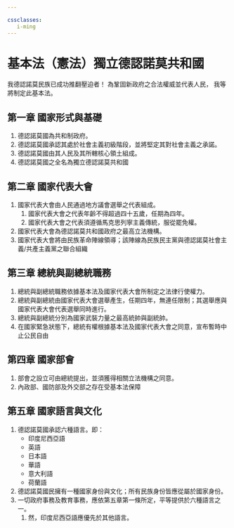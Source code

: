 ```yaml
---

cssclasses:
   i-ming
---
```


# 基本法（憲法）獨立德認諾莫共和國

我德認諾莫民族已成功推翻壓迫者！
為鞏固新政府之合法權威並代表人民，
我等將制定此基本法。

## 第一章 國家形式與基礎

1. 德認諾莫國為共和制政府。
2. 德認諾莫國承認其處於社會主義初級階段，並將堅定其對社會主義之承諾。
3. 德認諾莫國由其人民及其所轄核心領土組成。
4. 德認諾莫國之全名為獨立德認諾莫共和國

## 第二章 國家代表大會

1. 國家代表大會由人民通過地方議會選舉之代表組成。
	 1. 國家代表大會之代表年齡不得超過四十五歲，任期為四年。
	 2. 國家代表大會之代表須遵循馬克思列寧主義傳統，服從罷免權。
2. 國家代表大會為德認諾莫共和國政府之最高立法機構。
3. 國家代表大會將由民族革命陣線領導；該陣線為民族民主黨與德認諾莫社會主義/共產主義黨之聯合組織

## 第三章 總統與副總統職務

1. 總統與副總統職務依據基本法及國家代表大會所制定之法律行使權力。
2. 總統與副總統由國家代表大會選舉產生，任期四年，無連任限制；其選舉應與國家代表大會代表選舉同時進行。
3. 總統與副總統分別為國家武裝力量之最高統帥與副統帥。
4. 在國家緊急狀態下，總統有權根據基本法及國家代表大會之同意，宣布暫時中止公民自由

## 第四章 國家部會

1. 部會之設立可由總統提出，並須獲得相關立法機構之同意。
2. 內政部、國防部及外交部之存在受基本法保障

## 第五章 國家語言與文化

1. 德認諾莫國承認六種語言。即：
	 - 印度尼西亞語
	 - 英語
	 - 日本語
	 - 華語
	 - 意大利語
	 - 荷蘭語
2. 德認諾莫國民擁有一種國家身份與文化；所有民族身份皆應從屬於國家身份。
3. 一切政府事務及教育事務，應依第五章第一條所定，平等提供於六種語言之一。
	1. 然，印度尼西亞語應優先於其他語言。
